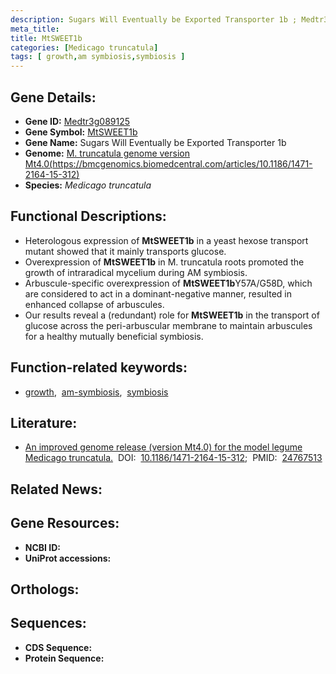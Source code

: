 ```yaml
---
description: Sugars Will Eventually be Exported Transporter 1b ; Medtr3g089125 ; Medicago truncatula
meta_title:
title: MtSWEET1b
categories: [Medicago truncatula]
tags: [ growth,am symbiosis,symbiosis ]
---
```


## Gene Details:
- **Gene ID:** [Medtr3g089125]()
- **Gene Symbol:** <u>MtSWEET1b</u>
- **Gene Name:** Sugars Will Eventually be Exported Transporter 1b
- **Genome:** [M. truncatula genome version Mt4.0(https://bmcgenomics.biomedcentral.com/articles/10.1186/1471-2164-15-312)]()
- **Species:** *Medicago truncatula*

## Functional Descriptions:
   - Heterologous expression of **MtSWEET1b** in a yeast hexose transport mutant showed that it mainly transports glucose.
   - Overexpression of **MtSWEET1b** in M. truncatula roots promoted the growth of intraradical mycelium during AM symbiosis.
   - Arbuscule-specific overexpression of **MtSWEET1b**Y57A/G58D, which are considered to act in a dominant-negative manner, resulted in enhanced collapse of arbuscules.
   - Our results reveal a (redundant) role for **MtSWEET1b** in the transport of glucose across the peri-arbuscular membrane to maintain arbuscules for a healthy mutually beneficial symbiosis.

## Function-related keywords:
   - [growth](/tags/growth/),&nbsp;&nbsp;[am-symbiosis](/tags/am-symbiosis/),&nbsp;&nbsp;[symbiosis](/tags/symbiosis/)

## Literature:
   - [An improved genome release (version Mt4.0) for the model legume Medicago truncatula.](https://doi.org/10.1186/1471-2164-15-312)&nbsp;&nbsp;DOI:&nbsp;&nbsp;[10.1186/1471-2164-15-312](https://doi.org/10.1186/1471-2164-15-312);&nbsp;&nbsp;PMID:&nbsp;&nbsp;[24767513](https://pubmed.ncbi.nlm.nih.gov/24767513/)

## Related News:

## Gene Resources:
- **NCBI ID:**  [](https://www.ncbi.nlm.nih.gov/gene/?term=)
- **UniProt accessions:**  [](https://www.uniprot.org/uniprotkb//entry)

## Orthologs:

## Sequences:
- **CDS Sequence:**
- **Protein Sequence:**

